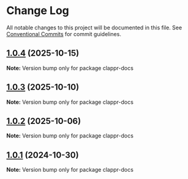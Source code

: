 # Change Log

All notable changes to this project will be documented in this file.
See [Conventional Commits](https://conventionalcommits.org) for commit guidelines.

## [1.0.4](https://github.com/clappr/clappr/compare/clappr-docs@1.0.3...clappr-docs@1.0.4) (2025-10-15)

**Note:** Version bump only for package clappr-docs

## [1.0.3](https://github.com/clappr/clappr/compare/clappr-docs@1.0.2...clappr-docs@1.0.3) (2025-10-10)

**Note:** Version bump only for package clappr-docs

## [1.0.2](https://github.com/clappr/clappr/compare/clappr-docs@1.0.1...clappr-docs@1.0.2) (2025-10-06)

**Note:** Version bump only for package clappr-docs

## [1.0.1](https://github.com/clappr/clappr/compare/clappr-docs@1.0.0...clappr-docs@1.0.1) (2024-10-30)

**Note:** Version bump only for package clappr-docs
